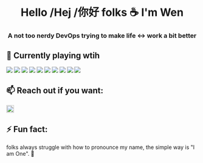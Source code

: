 
<h1 align="center">Hello /Hej /你好 folks &#9749; I'm Wen</h1>
<h3 align="center">A not too nerdy DevOps trying to make life <-> work a bit better </h3>


## 🔭 Currently playing wtih
![](https://img.shields.io/badge/OS-Linux-informational?style=flat&logo=linux&logoColor=white&color=2bbc8a)
![](https://img.shields.io/badge/Tools-Jenkins-informational?style=flat&logo=Jenkins&logoColor=white&color=2bbc8a)
![](https://img.shields.io/badge/Tools-AWS-informational?style=flat&logo=aws&logoColor=orange)
![](https://img.shields.io/badge/Tools-DockerEE-informational?style=flat&logo=docker&logoColor=lightblue)
![](https://img.shields.io/badge/Tools-Kubernetes-informational?style=flat&logo=kubernetes&logoColor=blue)
![](https://img.shields.io/badge/Tools-Terraform-informational?style=flat&logo=Terraform&logoColor=blueviolet)
![](https://img.shields.io/badge/Tools-Ansible-informational?style=flat&logo=Ansible&logoColor=red)
![](https://img.shields.io/badge/Code-Groovy-informational?style=flat&logo=Groovy&logoColor=white&color=2bbc8a)
![](https://img.shields.io/badge/Code-Golang-informational?style=flat&logo=go&logoColor=lightblue)
![](https://img.shields.io/badge/Code-Python-informational?style=flat&logo=python&logoColor=white&color=2bbc8a)



## 📫 Reach out if you want: 
<a href="https://www.linkedin.com/in/wen-zhou-08b5006/" target="blank">
  <img src="https://cdn.jsdelivr.net/npm/simple-icons@3.0.1/icons/linkedin.svg" height="20" width="20" />
</a>


## ⚡ Fun fact:
folks always struggle with how to pronounce my name, the simple way is "I am One". &#128079;


